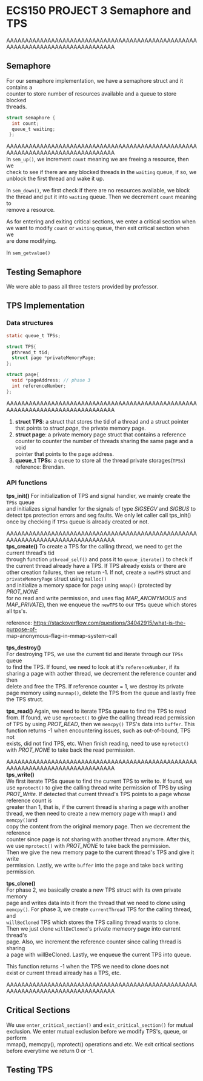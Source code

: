 # ECS150 PROJECT 3 Semaphore and TPS #
AAAAAAAAAAAAAAAAAAAAAAAAAAAAAAAAAAAAAAAAAAAAAAAAAAAAAAAAAAAAAAAAAAAAAAAAAAAAAAAA  
## Semaphore ##  
For our semaphore implementation, we have a semaphore struct and it contains a  
counter to store number of resources available and a queue to store blocked  
threads.  

```c  
struct semaphore {  
  int count;  
  queue_t waiting;  
 };
``` 
AAAAAAAAAAAAAAAAAAAAAAAAAAAAAAAAAAAAAAAAAAAAAAAAAAAAAAAAAAAAAAAAAAAAAAAAAAAAAAAA  
In `sem_up()`, we increment `count` meaning we are freeing a resource, then we   
check to see if there are any blocked threads in the `waiting` queue, if so, we   
unblock the first thread and wake it up.  

In `sem_down()`, we first check if there are no resources available, we block   
the thread and put it into `waiting` queue. Then we decrement `count` meaning to  
remove a resource.  

As for entering and exiting critical sections, we enter a critical section when   
we want to modify `count` or `waiting` queue, then exit critical section when we   
are done modifying.
 
In `sem_getvalue()`
 
## Testing Semaphore ##  
We were able to pass all three testers provided by professor.


## TPS Implementation ##
### Data structures ###  
```c
static queue_t TPSs;

struct TPS{
  pthread_t tid;
  struct page *privateMemoryPage; 
};

struct page{
  void *pageAddress; // phase 3
  int referenceNumber;
};
```  
AAAAAAAAAAAAAAAAAAAAAAAAAAAAAAAAAAAAAAAAAAAAAAAAAAAAAAAAAAAAAAAAAAAAAAAAAAAAAAAA  
1. **struct TPS**: a struct that stores the tid of a thread and a struct pointer   
that points to *struct page*, the private memory page.
2. **struct page**: a private memory page struct that contains a reference   
counter to counter the number of threads sharing the same page and a void   
pointer that points to the page address.
3. **queue_t TPSs**: a queue to store all the thread private storages(`TPSs`)  
reference: Brendan.

### API functions ###
**tps_init()** 
For initialization of TPS and signal handler, we mainly create the `TPSs` queue  
and initializes signal handler for the signals of type *SIGSEGV* and *SIGBUS* to  
detect tps protection errors and seg faults. We only let caller call tps_init()   
once by checking if `TPSs` queue is already created or not.

AAAAAAAAAAAAAAAAAAAAAAAAAAAAAAAAAAAAAAAAAAAAAAAAAAAAAAAAAAAAAAAAAAAAAAAAAAAAAAAA  
**tps_create()**
To create a TPS for the calling thread, we need to get the current thread's tid  
through function `pthread_self()` and pass it to `queue_iterate()` to check if   
the current thread already have a TPS. 
If TPS already exists or there are other creation failures, then we return -1.
If not, create a `newTPS` struct and `privateMemoryPage` struct using `malloc()`   
and initialize a  memory space for page using `mmap()` (protected by *PROT_NONE*   
for no read and write permission, and uses flag *MAP_ANONYMOUS* and   
*MAP_PRIVATE*), then we enqueue the `newTPS` to our `TPSs` queue which stores   
all tps's. 

reference: https://stackoverflow.com/questions/34042915/what-is-the-purpose-of-  
map-anonymous-flag-in-mmap-system-call

**tps_destroy()**  
For destroying TPS, we use the current tid and iterate through our `TPSs` queue  
to find the TPS. If found, we need to look at it's `referenceNumber`, if its  
sharing a page with aother thread, we decrement the reference counter and then  
delete and free the TPS.
If reference counter = 1, we destroy its private page memory using `munmap()`,
delete the TPS from the queue and lastly free the TPS struct. 

**tps_read()**
Again, we need to iterate TPSs queue to find the TPS to read from.
If found, we use `mprotect()` to give the calling thread read permission of TPS
by using *PROT_READ*, then we `memcpy()` TPS's data into `buffer`. 
This function returns -1 when encountering issues, such as out-of-bound, TPS not   
exists, did not find TPS, etc. 
When finish reading, need to use `mprotect()` with *PROT_NONE* to take back the
read permission.

AAAAAAAAAAAAAAAAAAAAAAAAAAAAAAAAAAAAAAAAAAAAAAAAAAAAAAAAAAAAAAAAAAAAAAAAAAAAAAAA  
**tps_write()**  
We first iterate TPSs queue to find the current TPS to write to.
If found, we use `mprotect()` to give the calling thread write permission of TPS
by using *PROT_Write*.
If detected that current thread's TPS points to a page whose reference count is  
greater than 1, that is, if the current thread is sharing a page with another   
thread, we then need to create a new memory page with `mmap()` and `memcpy()`and  
copy the content from the original memory page. Then we decrement the reference  
counter since page is not sharing with another thread anymore.
After this, we use `mprotect()` with *PROT_NONE* to take back the permission.  
Then we give the new memory page to the current thread's TPS and give it write  
permission.
Lastly, we write `buffer` into the page and take back writing permission.

**tps_clone()**  
For phase 2, we basically create a new TPS struct with its own private memory  
page and writes data into it from the thread that we need to clone using   
`memcpy()`. 
For phase 3, we create `currentThread` TPS for the calling thread, and  
`willBeCloned` TPS which stores the TPS calling thread wants to clone.  
Then we just clone `willBeCloned`'s private memeory page into current thread's  
page. Also, we increment the reference counter since calling thread is sharing  
a page with willBeCloned. Lastly, we enqueue the current TPS into queue.

This function returns -1 when the TPS we need to clone does not  
exist or current thread already has a TPS, etc.

AAAAAAAAAAAAAAAAAAAAAAAAAAAAAAAAAAAAAAAAAAAAAAAAAAAAAAAAAAAAAAAAAAAAAAAAAAAAAAAA
## Critical Sections ##
We use `enter_critical_section()` and `exit_critical_section()` for mutual  
exclusion. We enter mutual exclusion before we modify TPS's, queue, or perform  
mmap(), memcpy(), mprotect() operations and etc. We exit critical sections  
before everytime we return 0 or -1.

## Testing TPS ##  
